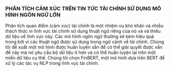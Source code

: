 ### PHÂN TÍCH CẢM XÚC TRÊN TIN TỨC TÀI CHÍNH SỬ DỤNG MÔ HÌNH NGÔN NGỮ LỚN
Phân tích quan điểm (cảm xúc) tài chính là một nhiệm vụ khó khăn và nhiều thách thức vì lĩnh vực tài chính sử dụng thuật ngữ riêng của nó và và thiếu dữ liệu về lĩnh vực này. Các mô hình ngôn ngữ thường sẽ kém hiệu quả trong bởi vì các thuật ngữ được sử dụng trong ngữ cảnh về tài chính. Chúng tôi đề xuất một mô hình được huấn luyện sẵn để có thể giải quyết được vấn đề này mà nó yêu cầu bộ dữ liệu ít hơn và có thể huấn luyện lại trên một miền dữ liệu cụ thể. Chúng tôi chọn FinBERT, một mô hình dựa trên BERT để xử lý các tác vụ NLP trong lĩnh vực tài chính. 
